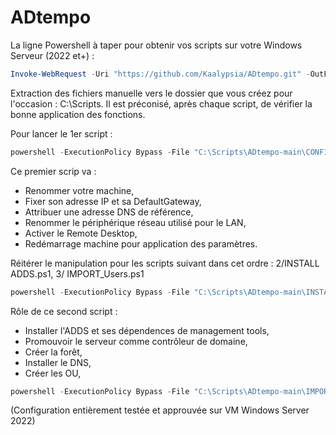 # ADtempo

La ligne Powershell à taper pour obtenir vos scripts sur votre Windows Serveur (2022 et+) :

```powershell
Invoke-WebRequest -Uri "https://github.com/Kaalypsia/ADtempo.git" -OutFile "$env:USERPROFILE\Downloads\main.zip"
```

Extraction des fichiers manuelle vers le dossier que vous créez pour l'occasion : C:\Scripts.
Il est préconisé, après chaque script, de vérifier la bonne application des fonctions.

Pour lancer le 1er script :
```powershell
powershell -ExecutionPolicy Bypass -File "C:\Scripts\ADtempo-main\CONFIG_Machine.ps1"
```
Ce premier scrip va :
- Renommer votre machine,
- Fixer son adresse IP et sa DefaultGateway,
- Attribuer une adresse DNS de référence,
- Renommer le périphérique réseau utilisé pour le LAN,
- Activer le Remote Desktop,
- Redémarrage machine pour application des paramètres.

Réitérer le manipulation pour les scripts suivant dans cet ordre :
2/INSTALL ADDS.ps1, 3/ IMPORT_Users.ps1
```powershell
powershell -ExecutionPolicy Bypass -File "C:\Scripts\ADtempo-main\INSTALL_ADDS.ps1"
```

Rôle de ce second script :
- Installer l'ADDS et ses dépendences de management tools,
- Promouvoir le serveur comme contrôleur de domaine,
- Créer la forêt,
- Installer le DNS,
- Créer les OU,

```powershell
powershell -ExecutionPolicy Bypass -File "C:\Scripts\ADtempo-main\IMPORT_Users.ps1"
```

(Configuration entièrement testée et approuvée sur VM Windows Server 2022)